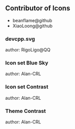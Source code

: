 ## Contributor of Icons

- beanflame@github
- XiaoLoong@github

### devcpp.svg

author: RigoLigo@QQ

### Icon set Blue Sky

author: Alan-CRL

### Icon set Contrast

author: Alan-CRL

### Theme Contrast

author: Alan-CRL
